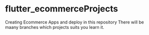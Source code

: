 # flutter_ecommerceProjects
Creating Ecommerce Apps and deploy in this repository There will be maany branches which projects suits you learn it.
